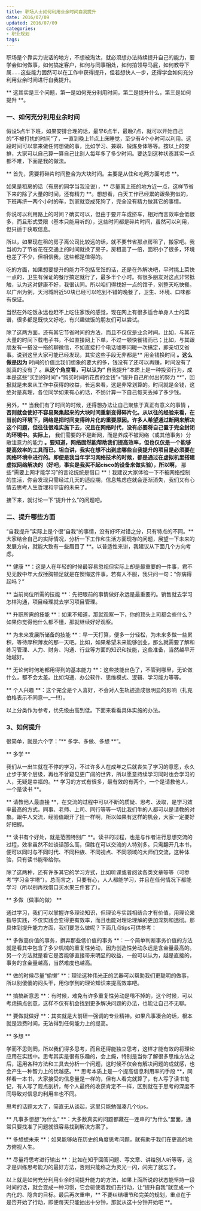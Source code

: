 ```yaml
---
title: 职场人士如何利用业余时间自我提升
date: 2016/07/09 
updated: 2016/07/09 
categories:
- 职业规划
tags:
---
```

职场是个靠实力说话的地方，不想被淘汰，就必须想办法持续提升自己的能力，要学会如何做事，如何搞定客户，如何与同事相处，如何拍领导马屁，如何教导下属……这些能力固然可以在工作中获得提升，但若想快人一步，还得学会如何充分利用业余时间进行自我提升。

** 这其实是三个问题，第一是如何充分利用时间，第二是提升什么，第三是如何提升 **。

### 一、如何充分利用业余时间

假设5点半下班，如果安排合理的话，最早6点半，最晚7点，就可以开始自己的“不被打扰的时间”了，一直到晚上11点上床睡觉，至少有4个小时可以利用。这段时间可以拿来做任何想做的事，比如学习、兼职、锻炼身体等等。按以上的安排，大家可以自己算一算自己比别人每年多了多少时间。要达到这种状态其实一点都不难，下面是我的做法。

** 首先，需要将碎片时间整合为大块时间。主要是从住和吃两方面考虑 **。

如果是租房的话（有房的同学当我没说），** 尽量离上班的地方近一点，这样节省下来的除了大量的时间，还有精力 **。想想看，白天工作已经累的跟条狗似的，下班再挤一两个小时的车，到家就变成死狗了，完全没有精力做其它的事情。

你说可以利用路上的时间？确实可以，但由于要开车或挤车，相对而言效率会低很多，而且形式受限（基本只能用听的），这些时间都是碎片时间，虽然可以利用，但只适于获取信息。

所以，如果现在租的房子离公司比较远的话，就不要节省那点房租了，搬家吧。我当初为了节省花在交通上的时间就换了房子，房租高了一倍，面积小了很多，环境也差了不少，但相信我，这些都是值得的。

吃的方面，如果想要提升的能力不包括烹饪的话，还是在外解决吧，平时挑上菜快一点的，卫生有保证的餐厅搞定就行了，最多半个小时。有很多朋友对这点非常抵触，认为这对健康不好，我很认同。所以咱们得找好一点的馆子，别整天吃快餐。以广州为例，天河城附近50块已经可以吃到不错的晚餐了，卫生、环境、口味都有保证。

当然在外吃饭永远也赶不上吃住家饭的感觉，现在网上有很多适合单身人士的菜谱，很多都是既快又好吃，有兴趣做饭的朋友们可以尝试。

除了这两方面，还有其它节省时间的方法，而且不仅仅是业余时间。比如，与其花大量的时间下载电子书，不如直接网上下单，不过一顿快餐钱而已；比如，与其跟朋友有一搭没一搭的聊微信，不如直接打个电话嘘寒问暖一次搞定，即亲切又省事。说到这里大家可能已经发现，其实这些手段无非都是** 用金钱换时间 **。这么做是因为** 时间的价值比我们想象的要大的多，钱没有了还可以再赚，时间没有了就真的没有了 **。从这个角度看，可以认为“** 自我提升”本质上是一种投资行为，成本是这些“买到的时间”+“购买时间所花费的金钱”+“提升自己所付出的努力 **”，回报就是未来从工作中获得的收益，长远来看，这是非常划算的。时间就是金钱，这绝对是真理，各位同学如果有心的话，不妨计算一下自己每天丢掉了多少钱。

另外，** 当我们有了时间的时候，还得想办法让自己聚焦于真正有意义的事情 **，否则就会使好不容易聚集起来的大块时间重新变得碎片化。从以往的经验来看，在当前的环境下，网络是把时间变得碎片化的重要原因。许多人希望通过断网来解决这个问题，但往往很难实施下去，况且在网络时代，没有必要将自己置于完全封闭的环境中。实际上，** 我们需要的不是断网，而是养成不被网络（或其他事务）分散注意力的能力 **。要知道，网络固然能帮助我们提高效率，但也仅仅是一个能够提高效率的工具而已。坦白讲，我实在想不出到底哪些自我提升的项目是必须要在网络环境中进行的。即便是我当年学习网络技术的时候，都是通过在虚拟机里搭建虚拟网络解决的（好吧，事实是我买不起cisco的设备来做实验），所以啊，** 那些“需要上网才能学习”的言论统统是借口 **！我建议大家体验一下不被网络控制的生活，你会发现只需经过几天的适应期，信息焦虑症就会逐渐消失，我们又有心情去思考人生哲理和宇宙的未来了。

接下来，就讨论一下“提升什么”的问题吧。

### 二、提升哪些方面

“自我提升”实际上是个很“自我”的事情，没有好坏对错之分，只有特点的不同。** 大家结合自己的实际情况，分析一下工作和生活方面现存的问题，展望一下未来的发展方向，就能大致有一些眉目了 **。以普适性来讲，我建议从下面几个方向考虑。

** 健康 **：这是人在年轻的时候最容易忽视但实际上却是最重要的一件事，君不见无数中年大叔捶胸顿足就是在懊悔这件事。若有人不服，我只问一句：“你病得起吗？”

** 当前岗位所需的技能 **：先把眼前的事情做好永远是最重要的。销售就去学习怎样沟通，项目经理就去学习项目管理。

** 升职所需的技能 **：如果不知道，那就观察一下，你的顶头上司都会些什么？如果你觉得他什么都不懂，那就继续好好观察。

** 为未来发展所储备的技能 **：早一天打算，便多一分轻松，为未来多做一些累积，等待厚积薄发的那一天吧。比如，如果希望未来能够创业，那么就需要了解和练习管理、人力、财务、沟通、行业等方面的知识和技能，这些准备，当然越早开始越好。

** 无论何时何地都用得到的基本能力 **：这些技能出色了，不管到哪里，无论做什么，都不会太差。比如沟通、办公软件、思维模式、逻辑、学习能力等等。

** 个人兴趣 **：这个完全是个人喜好，不会对人生轨迹造成很明显的影响（扎克伯格表示不同意—_—!!!）。

以上分类作为参考，优先级由高到低。下面来看看具体实施的办法。

### 3、如何提升

很简单，就是六个字：“** 多学、多做、多想 **”。

** 多学 **

我们从一出生就在不停的学习，不过许多人在成年之后就丧失了学习的意愿，永久止步于某个层级，再也不曾窥见更广阔的世界，所以愿意持续学习同时也会学习的人，无疑是幸福的。** 学习的方式有很多，最有效的有两个，一个是请教他人，一个是读书 **。

** 请教他人最直接 **，在交流的过程中可以不断的质疑、思考、汲取，是学习效率最高的方式。同事、老师、上司、同行等等一切比我们牛的人都可以是请教的对象。跟牛人交流，经验值跟开了挂一样啊，所以如果有这样的机会，大家一定要好好把握。

** 读书有个好处，就是范围特别广 **。读书的过程，也是与作者进行思想交流的过程，效率虽然不如谈话那么高，但胜在可以交流的人特别多。只需翻开几本书，便可以同时与不同时代、不同种族、不同视点、不同领域的大师们交流，这种体验，只有读书能带给你。

除了这两种，还有许多其它的学习方式，比如听课或者阅读各类文章等等（可参考“学习金字塔”）。总而言之，只要有心，人人都能学习，并且在任何情况下都能学习（所以别再找借口买水果三件套了）。

** 多做（做事的做） **

通过学习，我们可以掌握许多理论知识，但理论与实践相结合才有价值，用理论来指导实践，不仅实践会变得更有效率，而且也能对理论理解的更加深刻和透彻。那具体到提升能力方面，我们要怎么做呢？下面几点tips可供参考：

** 多做高价值的事务，摒弃那些低价值的事务 **：一个简单判断事务价值的方法就是看其中包含了多少机械的重复性劳动，因为创造性劳动永远是含金量最高的。另一个方法就是看它是否能够直接带来明显的收益，一般可以认为，越是直接的，事务的含金量越高，当然难度也越高。

** 做的时候尽量“偷懒” **：理论这种伟光正的武器可以帮助我们更聪明的做事，所以别傻傻的闷头干，用你学到的理论知识来提高效率吧。

** 搞搞新意思 **：有时候，难免有许多重复性劳动是甩不掉的，这个时候，可以考虑搞点创意，这样不仅有机会找到更多解决问题的办法，也能让自己不无聊。

** 要做就做好 **：其实就是大前研一强调的专业精神。如果凡事凑合的话，根本就是浪费时间，无法得到任何能力上的提高。

** 多想 **

学而不思则罔，所以我们得多思考，而且还得能独立思考，这样才能有效的将理论应用在实践中。思考其实是很有乐趣的，会上瘾，特别是当你了解很多思维方法之后，运用各种方法和工具去分析一个问题，这时候不仅会有解决问题的成就感，也会产生一种智力上的优越感。** 思考本质上是一个提高信息利用率的手段 **，同样看一本书，大家接受的信息量是一样的，但有人看完就算了，有人写了读书笔记，有人写了观点剖析，每个人最终的收获肯定不一样，区别就在于思考的深度不同导致对信息的利用率也不同。

思考的话题太大了，简直无从谈起，这里只能勉强凑几个tips。

** 凡事多想想“为什么” **：大多数真实的问题都藏在一连串的“为什么”里面，通常只要找准了问题就很容易找到解决方案了。

** 多想想未来 **：如果能够站在历史的角度思考问题，就有助于我们在更高的地方俯视人生。

** 尽量将思考进行输出 **：比如在知乎回答问题、写文章、讲给别人听等等，这才是训练思考能力的最好方法，否则只能称之为灵光一闪，闪完了就忘了。

以上就是如何充分利用业余时间提升能力的方法，如果上面所说的状态能坚持一段时间的话，就会变成一种习惯，它会驱使着我们去行动，让“提升自我”就变成一个内化的、隐含的目标。最后再次重申，** 不要纠结细节和完美的规划，重点在于是否开始了行动，即便每天只能抽出十分钟，那就从这十分钟开始吧 **。
